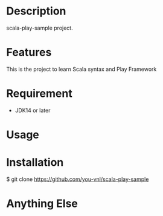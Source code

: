 # Description
scala-play-sample project.

# Features
This is the project to learn Scala syntax and Play Framework

# Requirement
* JDK14 or later

# Usage

# Installation

$ git clone https://github.com/you-vnl/scala-play-sample

# Anything Else
